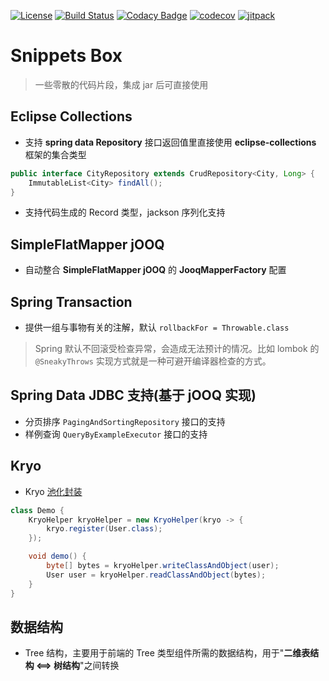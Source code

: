 [![License](https://img.shields.io/badge/License-Apache%202.0-blue.svg)](https://opensource.org/licenses/Apache-2.0)
[![Build Status](https://travis-ci.org/cn-src/snippets-box.svg?branch=master)](https://travis-ci.org/cn-src/snippets-box)
[![Codacy Badge](https://api.codacy.com/project/badge/Grade/643d3ca00a044ebc98de3ab6da52c93f)](https://www.codacy.com/manual/cn-src/snippets-box?utm_source=github.com&amp;utm_medium=referral&amp;utm_content=cn-src/snippets-box&amp;utm_campaign=Badge_Grade)
[![codecov](https://codecov.io/gh/cn-src/snippets-box/branch/master/graph/badge.svg)](https://codecov.io/gh/cn-src/snippets-box)
[![jitpack](https://jitpack.io/v/cn-src/snippets-box.svg)](https://jitpack.io/#cn-src/snippets-box)

# Snippets Box
> 一些零散的代码片段，集成 jar 后可直接使用

## Eclipse Collections
* 支持 **spring data Repository** 接口返回值里直接使用 **eclipse-collections** 框架的集合类型
```java
public interface CityRepository extends CrudRepository<City, Long> {
    ImmutableList<City> findAll();
}
```

* 支持代码生成的 Record 类型，jackson 序列化支持

## SimpleFlatMapper jOOQ 
* 自动整合 **SimpleFlatMapper jOOQ** 的 **JooqMapperFactory** 配置

## Spring Transaction
* 提供一组与事物有关的注解，默认 `rollbackFor = Throwable.class`
> Spring 默认不回滚受检查异常，会造成无法预计的情况。比如 lombok 的 `@SneakyThrows` 实现方式就是一种可避开编译器检查的方式。
                              
## Spring Data JDBC 支持(基于 jOOQ 实现)
* 分页排序 `PagingAndSortingRepository` 接口的支持
* 样例查询 `QueryByExampleExecutor` 接口的支持

## Kryo
* Kryo [池化封装](https://github.com/EsotericSoftware/kryo#pooling)
```java
class Demo {
    KryoHelper kryoHelper = new KryoHelper(kryo -> {
        kryo.register(User.class);
    });

    void demo() {
        byte[] bytes = kryoHelper.writeClassAndObject(user);
        User user = kryoHelper.readClassAndObject(bytes);
    }
}
```  

## 数据结构
* Tree 结构，主要用于前端的 Tree 类型组件所需的数据结构，用于"**二维表结构 <==> 树结构**"之间转换
